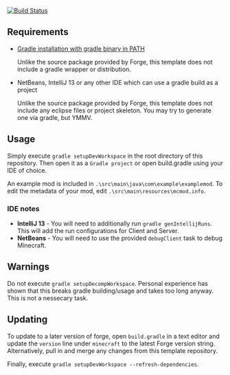 [![Build Status](http://ci.haun.guru/buildStatus/icon?job=EnchantIcons)](http://ci.haun.guru/job/EnchantIcons/)
## Requirements
* [Gradle installation with gradle binary in PATH](http://www.gradle.org/installation)

	Unlike the source package provided by Forge, this template does not include a gradle wrapper or distribution.

* NetBeans, IntelliJ 13 or any other IDE which can use a gradle build as a project

	Unlike the source package provided by Forge, this template does not include any eclipse files or project skeleton. You may try to generate one via gradle, but YMMV.

## Usage
Simply execute `gradle setupDevWorkspace` in the root directory of this repository. Then open it as a `Gradle project` or open build.gradle using your IDE of choice.

An example mod is included in `.\src\main\java\com\example\examplemod`. To edit the metadata of your mod, edit `.\src\main\resources\mcmod.info`.

### IDE notes
* **IntelliJ 13** - You will need to additionally run `gradle genIntellijRuns`. This will add the run configurations for Client and Server.
* **NetBeans** - You will need to use the provided `debugClient` task to debug Minecraft.

## Warnings
Do not execute `gradle setupDecompWorkspace`. Personal experience has shown that this breaks gradle building/usage and takes too long anyway. This is not a nessecary task.

## Updating
To update to a later version of forge, open `build.gradle` in a text editor and update the `version` line under `minecraft` to the latest Forge version string. Alternatively, pull in and merge any changes from this template repository.

Finally, execute `gradle setupDevWorkspace --refresh-dependencies`.
